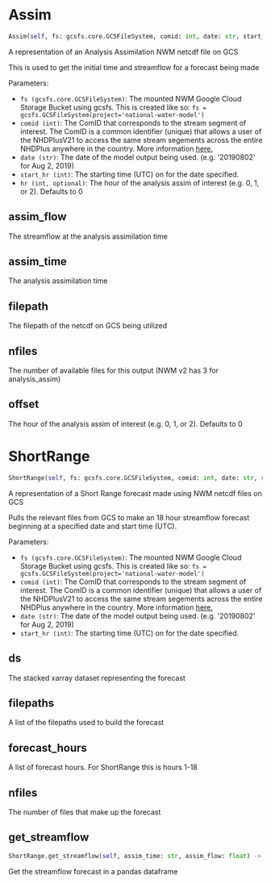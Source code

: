 # Assim
```python
Assim(self, fs: gcsfs.core.GCSFileSystem, comid: int, date: str, start_hr: int, offset=0, NWMtype='assim')
```
A representation of an Analysis Assimilation NWM netcdf file on GCS

This is used to get the initial time and streamflow for a forecast being made

Parameters:

 - `fs (gcsfs.core.GCSFileSystem)`: The mounted NWM Google Cloud Storage Bucket using gcsfs.
    This is created like so: `fs = gcsfs.GCSFileSystem(project='national-water-model')`
 - `comid (int)`: The ComID that corresponds to the stream segment of interest.
    The ComID is a common identifier (unique) that allows a user of the NHDPlusV21
    to access the same stream segements across the entire NHDPlus anywhere in the
    country. More information [here.](http://www.horizon-systems.com/NHDPlus/NHDPlusV2_documentation.php#NHDPlusV2%20User%20Guide)
 - `date (str)`: The date of the model output being used. (e.g. '20190802' for Aug 2, 2019)
 - `start_hr (int)`: The starting time (UTC) on for the date specified.
 - `hr (int, optional)`: The hour of the analysis assim of interest (e.g. 0, 1, or 2). Defaults to 0

## assim_flow
The streamflow at the analysis assimilation time
## assim_time
The analysis assimilation time
## filepath
The filepath of the netcdf on GCS being utilized
## nfiles
The number of available files for this output (NWM v2 has 3 for analysis_assim)
## offset
The hour of the analysis assim of interest (e.g. 0, 1, or 2). Defaults to 0
# ShortRange
```python
ShortRange(self, fs: gcsfs.core.GCSFileSystem, comid: int, date: str, start_hr: int, NWMtype='short')
```
A representation of a Short Range forecast made using NWM netcdf files on GCS

Pulls the relevant files from GCS to make an 18 hour streamflow forecast beginning
at a specified date and start time (UTC).

Parameters:

 - `fs (gcsfs.core.GCSFileSystem)`: The mounted NWM Google Cloud Storage Bucket using gcsfs.
    This is created like so: `fs = gcsfs.GCSFileSystem(project='national-water-model')`
 - `comid (int)`: The ComID that corresponds to the stream segment of interest.
    The ComID is a common identifier (unique) that allows a user of the NHDPlusV21
    to access the same stream segements across the entire NHDPlus anywhere in the
    country. More information [here.](http://www.horizon-systems.com/NHDPlus/NHDPlusV2_documentation.php#NHDPlusV2%20User%20Guide)
 - `date (str)`: The date of the model output being used. (e.g. '20190802' for Aug 2, 2019)
 - `start_hr (int)`: The starting time (UTC) on for the date specified.

## ds
The stacked xarray dataset representing the forecast
## filepaths
A list of the filepaths used to build the forecast
## forecast_hours
A list of forecast hours. For ShortRange this is hours 1-18
## nfiles
The number of files that make up the forecast
## get_streamflow
```python
ShortRange.get_streamflow(self, assim_time: str, assim_flow: float) -> pandas.core.frame.DataFrame
```
Get the streamflow forecast in a pandas dataframe